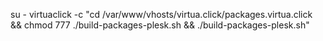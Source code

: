  su - virtuaclick -c "cd /var/www/vhosts/virtua.click/packages.virtua.click && chmod 777 ./build-packages-plesk.sh && ./build-packages-plesk.sh"
